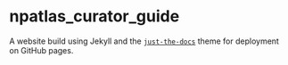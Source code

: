 # npatlas_curator_guide

A website build using Jekyll and the [`just-the-docs`](https://github.com/just-the-docs/just-the-docs/) theme for deployment on GitHub pages.
